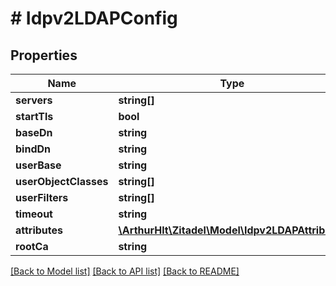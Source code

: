 # # Idpv2LDAPConfig

## Properties

Name | Type | Description | Notes
------------ | ------------- | ------------- | -------------
**servers** | **string[]** |  | [optional]
**startTls** | **bool** |  | [optional]
**baseDn** | **string** |  | [optional]
**bindDn** | **string** |  | [optional]
**userBase** | **string** |  | [optional]
**userObjectClasses** | **string[]** |  | [optional]
**userFilters** | **string[]** |  | [optional]
**timeout** | **string** |  | [optional]
**attributes** | [**\ArthurHlt\Zitadel\Model\Idpv2LDAPAttributes**](Idpv2LDAPAttributes.md) |  | [optional]
**rootCa** | **string** |  | [optional]

[[Back to Model list]](../../README.md#models) [[Back to API list]](../../README.md#endpoints) [[Back to README]](../../README.md)
